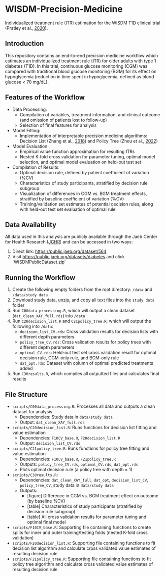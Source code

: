 # WISDM-Precision-Medicine
Individualized treatment rule (ITR) estimation for the WISDM T1D clinical trial (Pratley et al., [2020](https://jamanetwork.com/journals/jama/article-abstract/2767159)).

## Introduction
This repository contains an end-to-end precision medicine workflow which estimates an individualized treatment rule (ITR) for older adults with type 1 diabetes (T1D). In this trial, continuous glucose monitoring (CGM) was compared with traditional blood glucose monitoring (BGM) for its effect on hypoglycemia (reduction in time spent in hypoglycemia, defined as blood glucose < 70 mg/dL).

## Features of the Workflow
- Data Processing:
  - Compilation of variables, treatment information, and clinical outcome (and omission of patients lost to follow-up)
  - Selection of final features for analysis
- Model Fitting:
  - Implementation of interpretable precision medicine algorithms: Decision List (Zhang et al., [2018](https://www.tandfonline.com/doi/pdf/10.1080/01621459.2017.1345743?casa_token=S770pwuOCIAAAAAA:Uw1DUpN2Rz5luTVEbH7SHH9kFH__RuHgcrnqIGljnqN2ddv-prxMhHzt6VrTgweZVuVIK16gEUQH3w)) and Policy Tree (Zhou et al., [2022](https://pubsonline.informs.org/doi/pdf/10.1287/opre.2022.2271?casa_token=rxm57uTuoy0AAAAA:_Q9Ymz5Ah90nrfdtdDeBqC1R0vYieFr4hzhx0UDVzJN6_E00w1F5zM5hEymU57Da5CwRRg_eMiP1))
- Model Evaluation:
  - Empirical value function approximation for resulting ITRs
  - Nested K-fold cross validation for parameter tuning, optimal model selection, and optimal model evaluation on held-out test set
- Compilation of Results:
  - Optimal decision rule, defined by patient coefficient of variation (%CV)
  - Characteristics of study participants, stratified by decision rule subgroup
  - Visualization of differences in CGM vs. BGM treatment effects, stratified by baseline coefficient of variation (%CV)
  - Training/validation set estimates of potential decision rules, along with held-out test set evaluation of optimal rule
  
## Data Availability

All data used in this analysis are publicly available through the Jaeb Center for Health Research ([JCHR](https://www.jaeb.org/)) and can be accessed in two ways:
1. Direct link: https://public.jaeb.org/dataset/564
2. Visit https://public.jaeb.org/datasets/diabetes and click `WISDMPublicDataset.zip' 

## Running the Workflow
1. Create the following empty folders from the root directory: `/data` and `/data/study data`
2. Download study data, unzip, and copy all text files into the `study data` folder
3. Run `C00data_processing.R`, which will output a clean dataset (`dat_clean_XAY_full.rds`) into `/data`
4. Run `C20decision_list.R` and `C21policy_tree.R`, which will output the following into `/data`:
    - `decision_list_CV.rds`: Cross validation results for decision lists with different depth parameters
    - `policy_tree_CV.rds`: Cross validation results for policy trees with different depth parameters
    - `optimal_CV.rds`: Held-out test set cross validation result for optimal decision rule, CGM-only rule, and BGM-only rule
    - `dat_opt.rds`: Dataset with column of optimal predicted treatments added
5. Run `C30results.R`, which compiles all outputted files and calculates final results

## File Structure
- `scripts/C00data_processing.R`: Processes all data and outputs a clean dataset for analysis
  - Dependencies: Study data in `data/study data`
  - Output: `dat_clean_XAY_full.rds`
- `scripts/C20decision_list.R`: Runs functions for decision list fitting and value estimation
  - Dependencies: `F10CV_base.R`, `F20decision_list.R`
  - Output: `decision_list_CV.rds`
- `scripts/C21policy_tree.R`: Runs functions for policy tree fitting and value estimation
  - Dependencies: `F10CV_base.R`, `F21policy_tree.R`
  - Outputs: `policy_tree_CV.rds`, `optimal_CV.rds`, `dat_opt.rds`
  - Plots optimal decision rule (a policy tree with depth = 1)
- `scripts/C30results.R`:
  - Dependencies: `dat_clean_XAY_full`, `dat_opt`, `decision_list_CV`, `policy_tree_CV`, study data in `data/study data`
  - Outputs:
    - [figure] Difference in CGM vs. BGM treatment effect on outcome (by baseline %CV)
    - [table] Characteristics of study participants (stratified by decision rule subgroup)
    - [table] All cross validation results for parameter tuning and optimal final model
- `scripts/F10CV_base.R`: Supporting file containing functions to create splits for inner and outer training/testing folds (nested K-fold cross validation)
- `scripts/F20decision_list.R`: Supporting file containing functions to fit decision list algorithm and calculate cross validated value estimates of resulting decision rule
- `scripts/F21policy_tree.R`: Supporting file containing functions to fit policy tree algorithm and calculate cross validated value estimates of resulting decision rule
